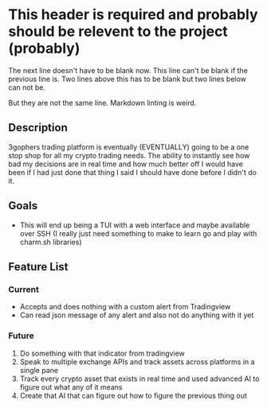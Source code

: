 # This header is required and probably should be relevent to the project (probably)

The next line doesn't have to be blank now.
This line can't be blank if the previous line is. Two lines above this has to be blank but two lines below can not be.

But they are not the same line. Markdown linting is weird.

## Description

3gophers trading platform is eventually (EVENTUALLY) going to be a one stop shop for all my crypto trading needs. The ability to instantly see how bad my decisions are in real time and how much better off I would have been if I had just done that thing I said I should have done before I didn't do it.

## Goals

- This will end up being a TUI with a web interface and maybe available over SSH (I really just need something to make to learn go and play with charm.sh libraries)

## Feature List

### Current

- Accepts and does nothing with a custom alert from Tradingview
- Can read json message of any alert and also not do anything with it yet

### Future

1. Do something with that indicator from tradingview
2. Speak to multiple exchange APIs and track assets across platforms in a single pane
3. Track every crypto asset that exists in real time and used advanced AI to figure out what any of it means
4. Create that AI that can figure out how to figure the previous thing out
